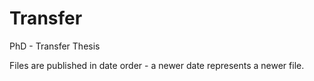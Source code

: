 # Transfer
PhD - Transfer Thesis

Files are published in date order - a newer date represents a newer file.
